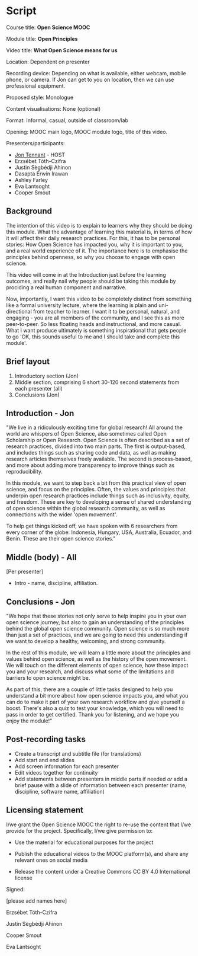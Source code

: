 Script
===============

Course title: **Open Science MOOC**

Module title: **Open Principles**

Video title: **What Open Science means for us**

Location: Dependent on presenter

Recording device: Depending on what is available, either webcam, mobile phone, or camera. If Jon can get to you on location, then we can use professional equipment.

Proposed style: Monologue

Content visualisations: None (optional)

Format: Informal, casual, outside of classroom/lab

Opening: MOOC main logo, MOOC module logo, title of this video.

Presenters/participants:

* [Jon Tennant](https://twitter.com/protohedgehog) - HOST
* Erzsébet Tóth-Czifra
* Justin Sègbédji Ahinon
* Dasapta Erwin Irawan
* Ashley Farley
* Eva Lantsoght
* Cooper Smout


## Background
The intention of this video is to explain to learners why they should be doing this module. What the advantage of learning this material is, in terms of how it will affect their daily research practices. For this, it has to be personal stories: How Open Science has impacted you, why it is important to you, and a real world experience of it. The importance here is to emphasise the principles behind openness, so why you choose to engage with open science.

This video will come in at the Introduction just before the learning outcomes, and really nail why people should be taking this module by prociding a real human component and narrative.

Now, importantly, I want this video to be completely distinct from something like a formal university lecture, where the learning is plain and uni-directional from teacher to learner. I want it to be personal, natural, and engaging - you are all members of the community, and I see this as more peer-to-peer. So less floating heads and instructional, and more casual. What I want produce ultimately is something inspirational that gets people to go 'OK, this sounds useful to me and I should take and complete this module'.

## Brief layout

1. Introductory section (Jon)
2. Middle section, comprising 6 short 30-120 second statements from each presenter (all)
3. Conclusions (Jon)


Introduction - Jon
------------
"We live in a ridiculously exciting time for global research! All around the world are whispers of Open Science, also sometimes called Open Scholarship or Open Research. Open Science is often described as a set of research practices, divided into two main parts. The first is output-based, and includes things such as sharing code and data, as well as making research articles themselves freely available. The second is process-based, and more about adding more transparency to improve things such as reproducibility. 

In this module, we want to step back a bit from this practical view of open science, and focus on the principles. Often, the values and principles that underpin open research practices include things such as inclusivity, equity, and freedom. These are key to developing a sense of shared understanding of open science within the global research community, as well as connections with the wider 'open movement'.

To help get things kicked off, we have spoken with 6 researchers from every corner of the globe: Indonesia, Hungary, USA, Australia, Ecuador, and Benin. These are their open science stories."


Middle (body) - All
-------------

[Per presenter]

* Intro - name, discipline, affiliation.


Conclusions - Jon
-----------

"We hope that these stories not only serve to help inspire you in your own open science journey, but also to gain an understanding of the principles behind the global open science community. Open science is so much more than just a set of practices, and we are going to need this understanding if we want to develop a healthy, welcoming, and strong community.


In the rest of this module, we will learn a little more about the principles and values behind open science, as well as the history of the open movement. We will touch on the different elements of open science, how these impact you and your research, and discuss what some of the limitations and barriers to open science might be.

As part of this, there are a couple of little tasks designed to help you understand a bit more about how open science impacts you, and what you can do to make it part of your own research workflow and give yourself a boost. There's also a quiz to test your knowledge, which you will need to pass in order to get certified. Thank you for listening, and we hope you enjoy the module!"


## Post-recording tasks

* Create a transcript and subtitle file (for translations)
* Add start and end slides
* Add screen information for each presenter
* Edit videos together for continuity
* Add statements between presenters in middle parts if needed *or* add a brief pause with a slide of information between each presenter (name, discipline, software name, affiliation)

## Licensing statement

I/we grant the Open Science MOOC the right to re-use the content that
I/we provide for the project. Specifically, I/we give permission to:

-   Use the material for educational purposes for the project

-   Publish the educational videos to the MOOC platform(s), and share any
    relevant ones on social media

-   Release the content under a Creative Commons CC BY 4.0
    International license
    
Signed:

[please add names here]

Erzsébet Tóth-Czifra

Justin Sègbédji Ahinon

Cooper Smout

Eva Lantsoght
